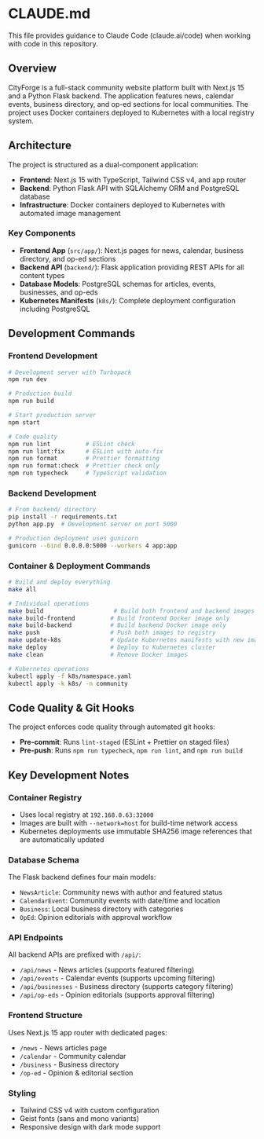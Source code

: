 # CLAUDE.md

This file provides guidance to Claude Code (claude.ai/code) when working with code in this repository.

## Overview

CityForge is a full-stack community website platform built with Next.js 15 and a Python Flask backend. The application features news, calendar events, business directory, and op-ed sections for local communities. The project uses Docker containers deployed to Kubernetes with a local registry system.

## Architecture

The project is structured as a dual-component application:

- **Frontend**: Next.js 15 with TypeScript, Tailwind CSS v4, and app router
- **Backend**: Python Flask API with SQLAlchemy ORM and PostgreSQL database
- **Infrastructure**: Docker containers deployed to Kubernetes with automated image management

### Key Components

- **Frontend App** (`src/app/`): Next.js pages for news, calendar, business directory, and op-ed sections
- **Backend API** (`backend/`): Flask application providing REST APIs for all content types
- **Database Models**: PostgreSQL schemas for articles, events, businesses, and op-eds
- **Kubernetes Manifests** (`k8s/`): Complete deployment configuration including PostgreSQL

## Development Commands

### Frontend Development

```bash
# Development server with Turbopack
npm run dev

# Production build
npm run build

# Start production server
npm start

# Code quality
npm run lint          # ESLint check
npm run lint:fix      # ESLint with auto-fix
npm run format        # Prettier formatting
npm run format:check  # Prettier check only
npm run typecheck     # TypeScript validation
```

### Backend Development

```bash
# From backend/ directory
pip install -r requirements.txt
python app.py  # Development server on port 5000

# Production deployment uses gunicorn
gunicorn --bind 0.0.0.0:5000 --workers 4 app:app
```

### Container & Deployment Commands

```bash
# Build and deploy everything
make all

# Individual operations
make build                    # Build both frontend and backend images
make build-frontend          # Build frontend Docker image only
make build-backend           # Build backend Docker image only
make push                    # Push both images to registry
make update-k8s              # Update Kubernetes manifests with new image SHAs
make deploy                  # Deploy to Kubernetes cluster
make clean                   # Remove Docker images

# Kubernetes operations
kubectl apply -f k8s/namespace.yaml
kubectl apply -k k8s/ -n community
```

## Code Quality & Git Hooks

The project enforces code quality through automated git hooks:

- **Pre-commit**: Runs `lint-staged` (ESLint + Prettier on staged files)
- **Pre-push**: Runs `npm run typecheck`, `npm run lint`, and `npm run build`

## Key Development Notes

### Container Registry
- Uses local registry at `192.168.0.63:32000`
- Images are built with `--network=host` for build-time network access
- Kubernetes deployments use immutable SHA256 image references that are automatically updated

### Database Schema
The Flask backend defines four main models:
- `NewsArticle`: Community news with author and featured status
- `CalendarEvent`: Community events with date/time and location
- `Business`: Local business directory with categories
- `OpEd`: Opinion editorials with approval workflow

### API Endpoints
All backend APIs are prefixed with `/api/`:
- `/api/news` - News articles (supports featured filtering)
- `/api/events` - Calendar events (supports upcoming filtering)
- `/api/businesses` - Business directory (supports category filtering)
- `/api/op-eds` - Opinion editorials (supports approval filtering)

### Frontend Structure
Uses Next.js 15 app router with dedicated pages:
- `/news` - News articles page
- `/calendar` - Community calendar
- `/business` - Business directory
- `/op-ed` - Opinion & editorial section

### Styling
- Tailwind CSS v4 with custom configuration
- Geist fonts (sans and mono variants)
- Responsive design with dark mode support